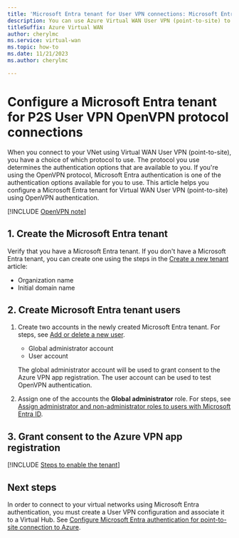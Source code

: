 ```yaml
---
title: 'Microsoft Entra tenant for User VPN connections: Microsoft Entra authentication -OpenVPN'
description: You can use Azure Virtual WAN User VPN (point-to-site) to connect to your VNet using Microsoft Entra authentication
titleSuffix: Azure Virtual WAN
author: cherylmc
ms.service: virtual-wan
ms.topic: how-to
ms.date: 11/21/2023
ms.author: cherylmc

---
```


# Configure a Microsoft Entra tenant for P2S User VPN OpenVPN protocol connections

When you connect to your VNet using Virtual WAN User VPN (point-to-site), you have a choice of which protocol to use. The protocol you use determines the authentication options that are available to you. If you're using the OpenVPN protocol, Microsoft Entra authentication is one of the authentication options available for you to use. This article helps you configure a Microsoft Entra tenant for Virtual WAN User VPN (point-to-site) using OpenVPN authentication.

[!INCLUDE [OpenVPN note](~/reusable-content/ce-skilling/azure/includes/vpn-gateway-openvpn-auth-include.md)]

<a name='a-nametenanta1-create-the-azure-ad-tenant'></a>

## <a name="tenant"></a>1. Create the Microsoft Entra tenant

Verify that you have a Microsoft Entra tenant. If you don't have a Microsoft Entra tenant, you can create one using the steps in the [Create a new tenant](../active-directory/fundamentals/active-directory-access-create-new-tenant.md) article:

* Organization name
* Initial domain name

<a name='a-nameusersa2-create-azure-ad-tenant-users'></a>

## <a name="users"></a>2. Create Microsoft Entra tenant users

1. Create two accounts in the newly created Microsoft Entra tenant. For steps, see [Add or delete a new user](../active-directory/fundamentals/add-users-azure-active-directory.md).

   * Global administrator account
   * User account

   The global administrator account will be used to grant consent to the Azure VPN app registration. The user account can be used to test OpenVPN authentication.
1. Assign one of the accounts the **Global administrator** role. For steps, see  [Assign administrator and non-administrator roles to users with Microsoft Entra ID](../active-directory/fundamentals/active-directory-users-assign-role-azure-portal.md).

## <a name="enable-authentication"></a>3. Grant consent to the Azure VPN app registration

[!INCLUDE [Steps to enable the tenant](~/reusable-content/ce-skilling/azure/includes/vpn-gateway-vwan-azure-ad-tenant.md)]

## Next steps

In order to connect to your virtual networks using Microsoft Entra authentication, you must create a User VPN configuration and associate it to a Virtual Hub. See [Configure Microsoft Entra authentication for point-to-site connection to Azure](virtual-wan-point-to-site-azure-ad.md).
